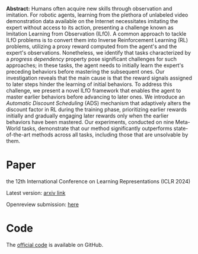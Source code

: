 **Abstract:**
Humans often acquire new skills through observation and imitation.
For robotic agents, learning from the plethora of unlabeled video demonstration data available on the Internet necessitates imitating the expert without access to its action, presenting a challenge known as Imitation Learning from Observation (ILfO).
A common approach to tackle ILfO problems is to convert them into Inverse Reinforcement Learning (RL) problems, utilizing a proxy reward computed from the agent's and the expert's observations.
Nonetheless, we identify that tasks characterized by a *progress dependency* property pose significant challenges for such approaches; in these tasks, the agent needs to initially learn the expert's preceding behaviors before mastering the subsequent ones.
Our investigation reveals that the main cause is that the reward signals assigned to later steps hinder the learning of initial behaviors.
To address this challenge, we present a novel ILfO framework that enables the agent to master earlier behaviors before advancing to later ones.
We introduce an *Automatic Discount Scheduling* (ADS) mechanism that adaptively alters the discount factor in RL  during the training phase, prioritizing earlier rewards initially and gradually engaging later rewards only when the earlier behaviors have been mastered.
Our experiments, conducted on nine Meta-World tasks, demonstrate that our method significantly outperforms state-of-the-art methods across all tasks, including those that are unsolvable by them.

# Paper
the 12th International Conference on Learning Representations (ICLR 2024)

Latest version: [arxiv link](https://arxiv.org/abs/2310.07433)

Openreview submission: [here](https://openreview.net/forum?id=pPJTQYOpNI)

# Code
The [official code](https://github.com/dwjshift/GDIL/tree/clean) is available on GitHub.
